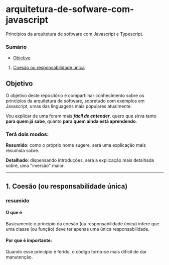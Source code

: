 # arquitetura-de-sofware-com-javascript
Princípios da arquitetura de software com Javascript e Typescript.

### Sumário
 * [Objetivo](#objetivo) 
 1. [Coesão ou responsabilidade única](#coesão)
 
 
 ## Objetivo 
 O objetivo deste repositório é compartilhar conhecimento sobre os princípios da arquitetura de software, sobretudo com exemplos em Javascript, umas das linguagens mais populares atualmente. 
 
 Vou explicar de uma foram mais ***fácil de entender***, quero que sirva tanto **para quem já sabe**, quanto **para quem ainda está aprendendo**. 
 
 
 ### Terá dois modos: 
 
  **Resumido**: como o próprio nome sugere, será uma explicação mais resumida sobre.
  
  **Detalhado**: dispensando introduções, será a explicação mais detalhada sobre, uma "imersão" maior.
 
 ---
 
<h2 id="coesão">1. Coesão (ou responsabilidade única)</h2>

### resumido
#### O que é 
Basicamente o princípio da coesão (ou responsabilidade única) infere que uma classe (ou função) deve ter apenas uma única responsabilidade.

#### Por que é importante:
Quando esse princípio é ferido, o código torna-se mais difícil de dar manutenção.  
